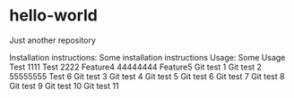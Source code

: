 # hello-world
Just another repository

Installation instructions:
Some installation instructions
Usage:
Some Usage
Test 1111
Test 2222
Feature4
44444444
Feature5
Git test 1
Git test 2
55555555
Test 6
Git test 3
Git test 4
Git test 5
Git test 6
Git test 7
Git test 8
Git test 9
Git test 10
Git test 11
